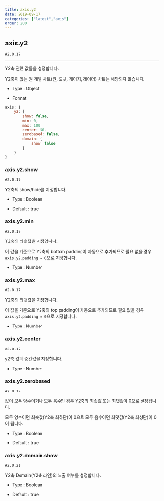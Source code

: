 ```yaml
---
title: axis.y2
date: 2019-09-17
categories: ["latest","axis"]
order: 200
---
```


## axis.y2

`#2.0.17`

---

Y2축 관련 값들을 설정합니다.

Y2축이 없는 원 계열 차트(원, 도넛, 게이지, 레이더) 차트는 해당되지 않습니다.

* Type : Object

* Format
```javascript
axis: {
	y2: {
		show: false,
		min: 0,
		max: 100,
		center: 50,
		zerobased: false,
        domain: {
            show: false
        }
	}
}
```

### axis.y2.show

`#2.0.17`

Y2축의 show/hide를 지정합니다.

* Type : Boolean

* Default : true

### axis.y2.min

`#2.0.17`

Y2축의 최솟값을 지정합니다.

이 값을 기준으로 Y2축의 bottom padding이 자동으로 추가되므로 필요 없을 경우 `axis.y2.padding = 0`으로 지정합니다.

* Type : Number

### axis.y2.max

`#2.0.17`

Y2축의 최댓값을 지정합니다.

이 값을 기준으로 Y2축의 top padding이 자동으로 추가되므로 필요 없을 경우 `axis.y2.padding = 0`으로 지정합니다.

* Type : Number

### axis.y2.center

`#2.0.17`

y2축 값의 중간값을 지정합니다.

* Type : Number


### axis.y2.zerobased

`#2.0.17`

값이 모두 양수이거나 모두 음수인 경우 Y2축의 최솟값 또는 최댓값이 0으로 설정됩니다.

모두 양수이면 최솟값(Y2축 최하단)이 0으로 모두 음수이면 최댓값(Y2축 최상단)이 0이 됩니다.

* Type : Boolean

* Default : true


### axis.y2.domain.show

`#2.0.21`

Y2축 Domain(Y2축 라인)의 노출 여부를 설정합니다.

* Type : Boolean

* Default : true
